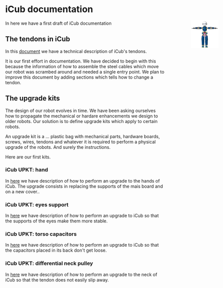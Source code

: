 <div style="position:fixed;top:140px;left:85%;">
    <img src="./gif/icub-rotate.gif" width="60%" height="60%">
</div>

# iCub documentation

In here we have a first draft of iCub documentation

<!--
## Our first test site
In this [first site](https://icub-tech-iit.github.io/documentation/mkdocs/ztest00/site/ "iCub Tech Docs' firstborn") we just have
the example site generated with mkdocs with a basic style and some other graphic objects.
-->

## The tendons in iCub
In this [document](https://icub-tech-iit.github.io/documentation/mkdocs/tendons_icub/site/ "Tendons in iCub") 
we have a technical description of iCub's tendons. 

It is our first effort in documentation. We have decided to begin with this because the information of how to assemble the steel cables which move our robot was scrambed around and needed a single entry point. We plan to improve this document by adding sections which tells how to change a tendon.

## The upgrade kits
The design of our robot evolves in time. We have been asking ourselves how to propagate the mechanical or hardare enhancements we design to older robots. Our solution is to define upgrade kits which apply to certain robots. 

An upgrade kit is a ... plastic bag with mechanical parts, hardware boards, screws, wires, tendons and whatever it is required to perform a physical upgrade of the robots. And surely the instructions.

Here are our first kits. 


###  iCub UPKT: hand
In  [here](https://icub-tech-iit.github.io/documentation/mkdocs/upkt/hand/site/ "upKt iCub hands") we have description of how to perform an upgrade to the hands of iCub. The upgrade consists in replacing  the supports of the mais board and on a new cover..

<!--
###  iCub UPKT: mais support 
In  [here](https://icub-tech-iit.github.io/documentation/mkdocs/upkt/mais_support/site/ "upKt iCub mais support") we have description of how to perform an upgrade to iCub so that the supports of the mais board placed in its hands don't easily break anymore.
-->

###  iCub UPKT: eyes support 
In  [here](https://icub-tech-iit.github.io/documentation/mkdocs/upkt/eyes_support/site/ "upKt iCub eyes support") we have description of how to perform an upgrade to iCub so that the supports of the eyes make them more stable.

### iCub UPKT: torso capacitors 
In [here](https://icub-tech-iit.github.io/documentation/mkdocs/upkt/capacitors/site/ "upKt iCub capacitors") we have description of how to perform an upgrade to iCub so that the capacitors placed in its back don't get loose.

###  iCub UPKT: differential neck pulley 
In  [here](https://icub-tech-iit.github.io/documentation/mkdocs/upkt/differential_neck_pulley/site/ "upKt iCub differentail neck pulley") we have description of how to perform an upgrade to the neck of  iCub so that the tendon does not easily slip away.
